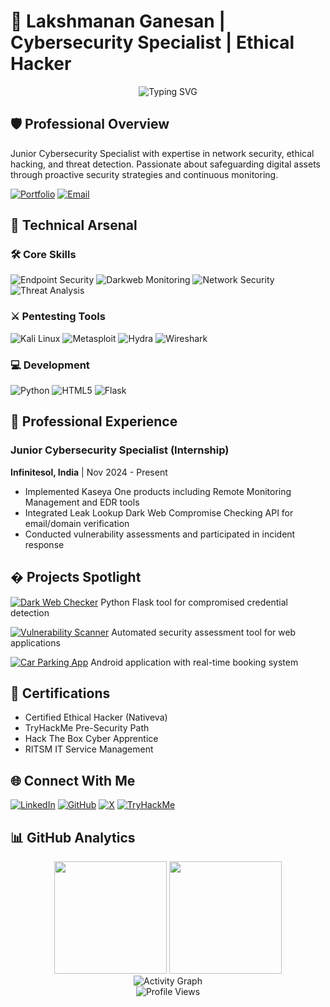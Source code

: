 # 🔐 Lakshmanan Ganesan | Cybersecurity Specialist | Ethical Hacker

<div align="center">
  <img src="https://readme-typing-svg.demolab.com?font=Fira+Code&weight=600&size=26&duration=4000&pause=1000&color=00F72F&background=000000&center=true&vCenter=true&width=600&lines=Security+Enthusiast+%26+Researcher;Certified+Ethical+Hacker;Dark+Web+Monitoring+Expert;Building+Secure+Digital+Ecosystems" alt="Typing SVG" />
</div>

## 🛡️ Professional Overview
Junior Cybersecurity Specialist with expertise in network security, ethical hacking, and threat detection. Passionate about safeguarding digital assets through proactive security strategies and continuous monitoring.

[![Portfolio](https://img.shields.io/badge/Portfolio-000000.svg?style=for-the-badge&logo=vercel&logoColor=white)](https://lakshmanan.tech)
[![Email](https://img.shields.io/badge/Email-D14836.svg?style=for-the-badge&logo=gmail&logoColor=white)](mailto:lakshmananganesan18@gmail.com)

## 🔧 Technical Arsenal

### 🛠️ Core Skills
![Endpoint Security](https://img.shields.io/badge/Endpoint_Security-0078D6.svg?style=for-the-badge&logo=windows&logoColor=white)
![Darkweb Monitoring](https://img.shields.io/badge/Darkweb_Monitoring-000000.svg?style=for-the-badge)
![Network Security](https://img.shields.io/badge/Network_Security-00599C.svg?style=for-the-badge&logo=cisco&logoColor=white)
![Threat Analysis](https://img.shields.io/badge/Threat_Analysis-FF6D00.svg?style=for-the-badge)

### ⚔️ Pentesting Tools
![Kali Linux](https://img.shields.io/badge/Kali_Linux-557C94.svg?style=for-the-badge&logo=kalilinux&logoColor=white)
![Metasploit](https://img.shields.io/badge/Metasploit-FF0000.svg?style=for-the-badge)
![Hydra](https://img.shields.io/badge/Hydra-000000.svg?style=for-the-badge&logo=gnu&logoColor=white)
![Wireshark](https://img.shields.io/badge/Wireshark-1679A7.svg?style=for-the-badge&logo=wireshark&logoColor=white)

### 💻 Development
![Python](https://img.shields.io/badge/Python-3776AB.svg?style=for-the-badge&logo=python&logoColor=white)
![HTML5](https://img.shields.io/badge/HTML5-E34F26.svg?style=for-the-badge&logo=html5&logoColor=white)
![Flask](https://img.shields.io/badge/Flask-000000.svg?style=for-the-badge&logo=flask&logoColor=white)

## 💼 Professional Experience

### Junior Cybersecurity Specialist (Internship)
**Infinitesol, India** | Nov 2024 - Present  
- Implemented Kaseya One products including Remote Monitoring Management and EDR tools
- Integrated Leak Lookup Dark Web Compromise Checking API for email/domain verification
- Conducted vulnerability assessments and participated in incident response

## � Projects Spotlight

[![Dark Web Checker](https://img.shields.io/badge/Dark_Web_Checker-000000.svg?style=for-the-badge)](https://github.com/LakshmananGanesan007/DarkWeb-Checker)
Python Flask tool for compromised credential detection

[![Vulnerability Scanner](https://img.shields.io/badge/Website_Vulnerability_Scanner-4285F4.svg?style=for-the-badge&logo=google-chrome&logoColor=white)](https://github.com/LakshmananGanesan007/Vulnerability-Scanner)
Automated security assessment tool for web applications

[![Car Parking App](https://img.shields.io/badge/Car_Parking_App-3DDC84.svg?style=for-the-badge&logo=android&logoColor=white)](https://github.com/LakshmananGanesan007/Car-Parking-App)
Android application with real-time booking system

## 📜 Certifications
- Certified Ethical Hacker (Nativeva)
- TryHackMe Pre-Security Path
- Hack The Box Cyber Apprentice
- RITSM IT Service Management

## 🌐 Connect With Me
[![LinkedIn](https://img.shields.io/badge/LinkedIn-0A66C2.svg?style=for-the-badge&logo=linkedin&logoColor=white)](https://linkedin.com/in/lakshmanan-ganesan-72240a27a)
[![GitHub](https://img.shields.io/badge/GitHub-181717.svg?style=for-the-badge&logo=github&logoColor=white)](https://github.com/LakshmananGanesan007)
[![X](https://img.shields.io/badge/X-000000.svg?style=for-the-badge&logo=x&logoColor=white)](https://x.com/Lakshmanan8677)
[![TryHackMe](https://img.shields.io/badge/TryHackMe-212C42.svg?style=for-the-badge&logo=tryhackme&logoColor=white)](https://tryhackme.com/p/Lakshmanan007)

## 📊 GitHub Analytics
<div align="center">
  <img height="180em" src="https://github-readme-stats.vercel.app/api?username=LakshmananGanesan007&show_icons=true&theme=vision-friendly-dark&include_all_commits=true&count_private=true&hide_border=true"/>
  <img height="180em" src="https://github-readme-stats.vercel.app/api/top-langs/?username=LakshmananGanesan007&layout=compact&langs_count=8&theme=vision-friendly-dark&hide_border=true"/>
</div>

<div align="center">
  <img src="https://github-readme-activity-graph.vercel.app/graph?username=LakshmananGanesan007&theme=react-dark&bg_color=000000&hide_border=true" alt="Activity Graph"/>
</div>

<div align="center">
  <img src="https://komarev.com/ghpvc/?username=LakshmananGanesan007&label=PROFILE+VIEWS&color=00F72F&style=flat-square" alt="Profile Views"/>
</div>
